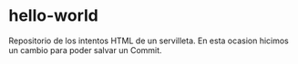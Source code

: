 # hello-world
Repositorio de los intentos HTML de un servilleta.
En esta ocasion hicimos un cambio para poder salvar un Commit.
